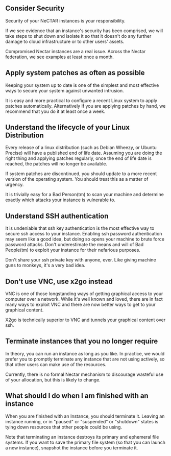 ## Consider Security

Security of your NeCTAR instances is your responsibility.

If we see evidence that an instance's security has been comprised, we
will take steps to shut down and isolate it so that it doesn't do any further
damage to cloud infrastructure or to other users' assets.

Compromised Nectar instances are a real issue. Across the Nectar federation, we
see examples at least once a month.

## Apply system patches as often as possible

Keeping your system up to date is one of the simplest and most effective
ways to secure your system against unwanted intrusion.

It is easy and more practical to configure a recent Linux system to apply
patches automatically.  Alternatively If you are applying patches by hand, we
recommend that you do it at least once a week.

## Understand the lifecycle of your Linux Distribution

Every release of a linux distribution (such as Debian Wheezy, or Ubuntu
Precise) will have a published end of life date.  Assuming you are doing the
right thing and applying patches regularly, once the end of life date is
reached, the patches will no longer be available.

If system patches are discontinued, you should update to a more recent version
of the operating system.  You should treat this as a matter of urgency.

It is trivially easy for a Bad Person(tm) to scan your machine and determine
exactly which attacks your instance is vulnerable to.

## Understand SSH authentication

It is undeniable that ssh key authentication is the most effective way to
secure ssh access to your instance.  Enabling ssh password authentication may
seem like a good idea, but doing so opens your machine to brute force password
attacks.  Don't underestimate the means and will of Bad People(tm) to exploit
your instance for their nefarious purposes.

Don't share your ssh private key with anyone, ever.   Like giving machine guns
to monkeys, it's a very bad idea.

## Don't use VNC, use x2go instead

VNC is one of those longstanding ways of getting graphical access to your
computer over a network.  While it's well known and loved, there are in fact
many ways to exploit VNC and there are now better ways to get to your graphical
content.

X2go is technically superior to VNC and tunnels your graphical content over
ssh.

## Terminate instances that you no longer require

In theory, you can run an instance as long as you like.  In practice, we would
prefer you to promptly terminate any instance that are not using actively, so
that other users can make use of the resources.

Currently, there is no formal Nectar mechanism to discourage wasteful use of
your allocation, but this is likely to change.

## What should I do when I am finished with an instance

When you are finished with an Instance, you should terminate it.  Leaving an
instance running, or in "paused" or "suspended" or "shutdown" states is tying
down resources that other people could be using.

Note that terminating an instance destroys its primary and ephemeral file
systems.  If you want to save the primary file system (so that you can launch a
new instance), snapshot the instance before you terminate it.
